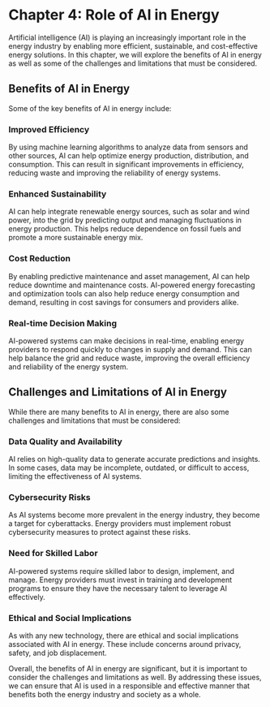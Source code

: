 Chapter 4: Role of AI in Energy
===============================

Artificial intelligence (AI) is playing an increasingly important role in the energy industry by enabling more efficient, sustainable, and cost-effective energy solutions. In this chapter, we will explore the benefits of AI in energy as well as some of the challenges and limitations that must be considered.

Benefits of AI in Energy
------------------------

Some of the key benefits of AI in energy include:

### Improved Efficiency

By using machine learning algorithms to analyze data from sensors and other sources, AI can help optimize energy production, distribution, and consumption. This can result in significant improvements in efficiency, reducing waste and improving the reliability of energy systems.

### Enhanced Sustainability

AI can help integrate renewable energy sources, such as solar and wind power, into the grid by predicting output and managing fluctuations in energy production. This helps reduce dependence on fossil fuels and promote a more sustainable energy mix.

### Cost Reduction

By enabling predictive maintenance and asset management, AI can help reduce downtime and maintenance costs. AI-powered energy forecasting and optimization tools can also help reduce energy consumption and demand, resulting in cost savings for consumers and providers alike.

### Real-time Decision Making

AI-powered systems can make decisions in real-time, enabling energy providers to respond quickly to changes in supply and demand. This can help balance the grid and reduce waste, improving the overall efficiency and reliability of the energy system.

Challenges and Limitations of AI in Energy
------------------------------------------

While there are many benefits to AI in energy, there are also some challenges and limitations that must be considered:

### Data Quality and Availability

AI relies on high-quality data to generate accurate predictions and insights. In some cases, data may be incomplete, outdated, or difficult to access, limiting the effectiveness of AI systems.

### Cybersecurity Risks

As AI systems become more prevalent in the energy industry, they become a target for cyberattacks. Energy providers must implement robust cybersecurity measures to protect against these risks.

### Need for Skilled Labor

AI-powered systems require skilled labor to design, implement, and manage. Energy providers must invest in training and development programs to ensure they have the necessary talent to leverage AI effectively.

### Ethical and Social Implications

As with any new technology, there are ethical and social implications associated with AI in energy. These include concerns around privacy, safety, and job displacement.

Overall, the benefits of AI in energy are significant, but it is important to consider the challenges and limitations as well. By addressing these issues, we can ensure that AI is used in a responsible and effective manner that benefits both the energy industry and society as a whole.
